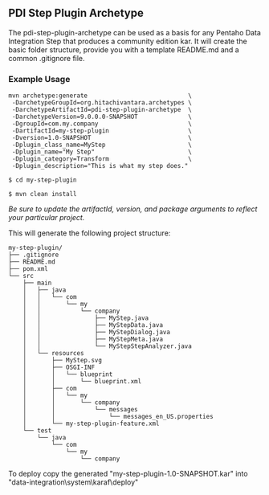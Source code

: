 ## PDI Step Plugin Archetype

The pdi-step-plugin-archetype can be used as a basis for any Pentaho Data Integration Step that produces a community edition kar. It will create the basic folder structure, provide you with a template README.md and a common .gitignore file.

### Example Usage
```
mvn archetype:generate                            \
 -DarchetypeGroupId=org.hitachivantara.archetypes \
 -DarchetypeArtifactId=pdi-step-plugin-archetype  \
 -DarchetypeVersion=9.0.0.0-SNAPSHOT              \
 -DgroupId=com.my.company                         \
 -DartifactId=my-step-plugin                      \
 -Dversion=1.0-SNAPSHOT                           \
 -Dplugin_class_name=MyStep                       \
 -Dplugin_name="My Step"                          \
 -Dplugin_category=Transform                      \
 -Dplugin_description="This is what my step does."
 
$ cd my-step-plugin

$ mvn clean install
```
_Be sure to update the artifactId, version, and package arguments to reflect your particular project._

This will generate the following project structure:
```
my-step-plugin/
├── .gitignore
├── README.md
├── pom.xml
└── src
    ├── main
    │   ├── java
    │   │   └── com
    │   │       └── my
    │   │           └── company
    │   │               ├── MyStep.java
    │   │               ├── MyStepData.java
    │   │               ├── MyStepDialog.java
    │   │               ├── MyStepMeta.java
    │   │               └── MyStepStepAnalyzer.java
    │   └── resources
    │       ├── MyStep.svg
    │       ├── OSGI-INF
    │       │   └── blueprint
    │       │       └── blueprint.xml
    │       ├── com
    │       │   └── my
    │       │       └── company
    │       │           └── messages
    │       │               └── messages_en_US.properties
    │       └── my-step-plugin-feature.xml
    └── test
        └── java
            └── com
                └── my
                    └── company
```

To deploy copy the generated "my-step-plugin-1.0-SNAPSHOT.kar" into "data-integration\system\karaf\deploy"
